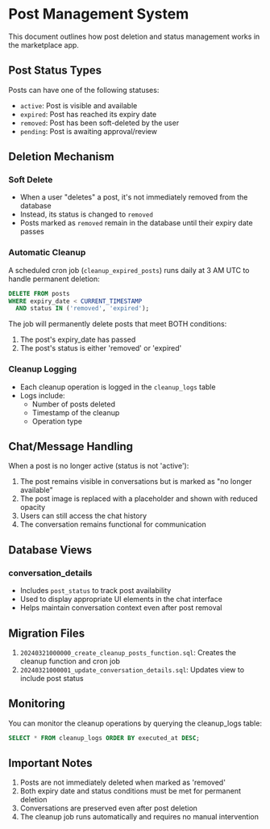 # Post Management System

This document outlines how post deletion and status management works in the marketplace app.

## Post Status Types

Posts can have one of the following statuses:
- `active`: Post is visible and available
- `expired`: Post has reached its expiry date
- `removed`: Post has been soft-deleted by the user
- `pending`: Post is awaiting approval/review

## Deletion Mechanism

### Soft Delete
- When a user "deletes" a post, it's not immediately removed from the database
- Instead, its status is changed to `removed`
- Posts marked as `removed` remain in the database until their expiry date passes

### Automatic Cleanup
A scheduled cron job (`cleanup_expired_posts`) runs daily at 3 AM UTC to handle permanent deletion:

```sql
DELETE FROM posts
WHERE expiry_date < CURRENT_TIMESTAMP
  AND status IN ('removed', 'expired');
```

The job will permanently delete posts that meet BOTH conditions:
1. The post's expiry_date has passed
2. The post's status is either 'removed' or 'expired'

### Cleanup Logging
- Each cleanup operation is logged in the `cleanup_logs` table
- Logs include:
  - Number of posts deleted
  - Timestamp of the cleanup
  - Operation type

## Chat/Message Handling

When a post is no longer active (status is not 'active'):
1. The post remains visible in conversations but is marked as "no longer available"
2. The post image is replaced with a placeholder and shown with reduced opacity
3. Users can still access the chat history
4. The conversation remains functional for communication

## Database Views

### conversation_details
- Includes `post_status` to track post availability
- Used to display appropriate UI elements in the chat interface
- Helps maintain conversation context even after post removal

## Migration Files


1. `20240321000000_create_cleanup_posts_function.sql`: Creates the cleanup function and cron job
2. `20240321000001_update_conversation_details.sql`: Updates view to include post status

## Monitoring

You can monitor the cleanup operations by querying the cleanup_logs table:
```sql
SELECT * FROM cleanup_logs ORDER BY executed_at DESC;
```

## Important Notes

1. Posts are not immediately deleted when marked as 'removed'
2. Both expiry date and status conditions must be met for permanent deletion
3. Conversations are preserved even after post deletion
4. The cleanup job runs automatically and requires no manual intervention 